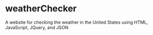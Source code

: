 # weatherChecker
A website for checking the weather in the United States using HTML, JavaScript, JQuery, and JSON
